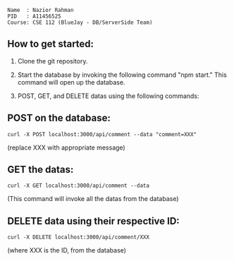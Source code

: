 ```
Name  : Nazior Rahman
PID   : A11456525
Course: CSE 112 (BlueJay - DB/ServerSide Team)
```
How to get started:
---------
1) Clone the git repository.

2)  Start the database by invoking the following command "npm start."
    This command will open up the database.
    
3) POST, GET, and DELETE datas using the following commands:

POST on the database:
---------
	curl -X POST localhost:3000/api/comment --data "comment=XXX"
(replace XXX with appropriate message)

GET the datas:
----------
	curl -X GET localhost:3000/api/comment --data
(This command will invoke all the datas from the database)

DELETE data using their respective ID:
----------
	curl -X DELETE localhost:3000/api/comment/XXX
(where XXX is the ID, from the database)

